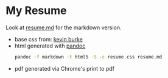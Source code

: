 # My Resume
Look at [resume.md](https://github.com/ab-su-rd/resume/blob/master/resume.md) for the markdown version.  

-	base css from: [kevin burke](http://kevinburke.bitbucket.org/markdowncss/)  
-	html generated with [pandoc](http://johnmacfarlane.net/pandoc/)  
	```bash
	pandoc -f markdown -t html5 -S -c resume.css resume.md
	```
-	pdf generated via Chrome's print to pdf  
